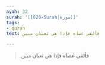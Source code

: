 ```yaml
---
ayah: 32
surah: '[[026-Surah|سورة]]'
tags:
- quran
text: فألقى عصاه فإذا هي ثعبان مبين

---
```

> فألقى عصاه فإذا هي ثعبان مبين
